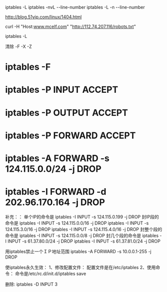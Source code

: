 iptables -L
iptables -nvL --line-number
iptables -L -n --line-number 

http://blog.51yip.com/linux/1404.html

curl -H "Host:www.mcelf.com" "http://112.74.207.116/robots.txt"


iptables -L

清除 -F -X -Z
# iptables -F
# iptables -P INPUT ACCEPT
# iptables -P OUTPUT ACCEPT
# iptables -P FORWARD ACCEPT
# iptables -A FORWARD -s 124.115.0.0/24 -j DROP
# iptables -I FORWARD -d 202.96.170.164 -j DROP
补充：：
单个IP的命令是
iptables -I INPUT -s 124.115.0.199 -j DROP
封IP段的命令是
iptables -I INPUT -s 124.115.0.0/16 -j DROP
iptables -I INPUT -s 124.115.3.0/16 -j DROP
iptables -I INPUT -s 124.115.4.0/16 -j DROP
封整个段的命令是
iptables -I INPUT -s 124.115.0.0/8 -j DROP
封几个段的命令是
iptables -I INPUT -s 61.37.80.0/24 -j DROP
iptables -I INPUT -s 61.37.81.0/24 -j DROP

 

用iptables禁止一个ＩＰ地址范围
iptables   -A   FORWARD   -s   10.0.0.1-255   -j   DROP
 
 
使iptables永久生效：
1、修改配置文件：
    配置文件是在/etc/iptables
2、使用命令：
    命令是/etc/rc.d/init.d/iptables save
	
删除:
iptables -D INPUT 3